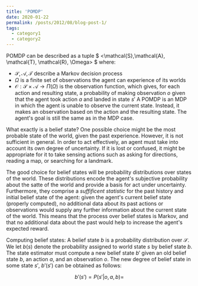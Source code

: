 ```yaml
---
title: 'POMDP'
date: 2020-01-22
permalink: /posts/2012/08/blog-post-1/
tags:
  - category1
  - category2
---
```


POMDP can be described as a tuple $ <\mathcal{S},\mathcal{A}, \mathcal{T}, \mathcal{R}, \Omega> $ where:
- $\mathcal{S, A, T}$ describe a Markov decision process
- $\Omega$ is a finite set of observations the agent can experience of its worlds
-  $\mathcal{O}: \mathcal{S} \times \mathcal{A} \rightarrow \Pi(\Omega)$ is the observation function, which gives, for each action and resulting state, a probability of making observation $o$ given that the agent took action $a$ and landed in state $s'$
A POMDP is an MDP in which the agent is unable to observe the current state. Instead, it makes an observation based on the action and the resulting state. The agent's goal is still the same as in the MDP case.  

What exactly is a belief state? One possible choice might be the most probable state of the world, given the past experience. However, it is not sufficient in general. In order to act effectively, an agent must take into account its own degree of uncertainty. If it is lost or confused, it might be appropriate for it to take sensing actions such as asking for directions, reading a map, or searching for a landmark.
  
The good choice for belief states will be probability distributions over states of the world. These distributions encode the agent's subjective probability about the satte of the world and provide a basis for act under uncertainty. Furthermore, they comprise a _suffificent statistic_ for the past history and initial belief state of the agent: given the agent's current belief state (properly computed), no additional data about its past actions or observations would supply any further information about the current state of the world. This means that the process over belief states is Markov, and that no additional data about the past would help to increase the agent's expected reward.
  
Computing belief states:
A belief state $b$ is a probability distribution over $\mathcal{S}$. We let $b(s)$ denote the probability assigned to world state $s$ by belief state $b$. The state estimator must compute a new belief state $b'$ given an old belief state $b$, an action $a$, and an observation $o$. The new degree of belief state in some state $s'$, $b'(s')$ can be obtained as follows:

$$b'(s') = P(s'|o,a,b) = $$
